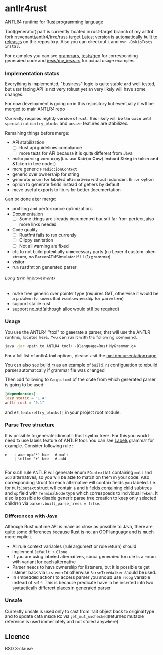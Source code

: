 # antlr4rust
ANTLR4 runtime for Rust programming language 

Tool(generator) part is currently located in rust-target branch of my antlr4 fork [rrevenantt/antlr4/tree/rust-target](https://github.com/rrevenantt/antlr4/tree/rust-target)
Latest version is automatically built to [releases](https://github.com/rrevenantt/antlr4rust/releases) on this repository.
Also you can checkout it and `mvn -DskipTests install`

For examples you can see [grammars](grammars), [tests/gen](tests/gen) for corresponding generated code 
and [tests/my_tests.rs](tests/my_test.rs) for actual usage examples

### Implementation status

Everything is implemented, "business" logic is quite stable and well tested, but user facing 
API is not very robust yet an very likely will have some changes.

For now development is going on in this repository 
but eventually it will be merged to main ANTLR4 repo

Currently requires nightly version of rust. 
This likely will be the case until `specialization`,`try_blocks` and `unsize` features are stabilized. 

Remaining things before merge:
 - API stabilization
   - [ ] Rust api guidelines compliance  
   - [ ] more tests for API because it is quite different from Java
 - make parsing zero copy(i.e. use &str(or Cow) instead String in token and &Token in tree nodes)
 - more generic `PredictionContext`
 - generic over ownership for string
 - generate enum for labeled alternatives without redundant `Error` option
 - option to generate fields instead of getters by default
 - move useful exports to lib.rs for better documentation

Can be done after merge: 
 - profiling and performance optimizations
 - Documentation
   - [ ] Some things are already documented but still far from perfect, also more links needed.
 - Code quality
   - [ ] Rustfmt fails to run currently
   - [ ] Clippy sanitation 
   - [ ] Not all warning are fixed
 - cfg to not build potentially unnecessary parts 
 (no Lexer if custom token stream, no ParserATNSimulator if LL(1) grammar)  
 - visitor
 - run rustfmt on generated parser
###### Long term improvements
 - make tree generic over pointer type
 (requires GAT, otherwise it would be a problem for users that want ownership for parse tree)
 - support stable rust
 - support no_std(although alloc would still be required)  
  
### Usage

You use the ANTLR4 "tool" to generate a parser, that will use the ANTLR 
runtime, located here. You can run it with the following command:
```bash
java -jar <path to ANTLR4 tool> -Dlanguage=Rust MyGrammar.g4
```
For a full list of antlr4 tool options, please visit the 
[tool documentation page](https://github.com/antlr/antlr4/blob/master/doc/tool-options.md).

You can also see [build.rs](build.rs) as an example of `build.rs` configuration 
to rebuild parser automatically if grammar file was changed

Then add following to `Cargo.toml` of the crate from which generated parser 
is going to be used:
```toml 
[dependencies]
lazy_static = "1.4"
antlr-rust = "0.1"
```
and `#![feature(try_blocks)]` in your project root module.
 
### Parse Tree structure

It is possible to generate idiomatic Rust syntax trees. For this you would need to use labels feature of ANTLR tool.
You can see [Labels](grammars/Labels.g4) grammar for example.
Consider following rule :
```text
e   : a=e op='*' b=e   # mult
    | left=e '+' b=e   # add
		 
```
For such rule ANTLR will generate enum `EContextAll` containing `mult` and `add` alternatives, 
so you will be able to match on them in your code. 
Also corresponding struct for each alternative will contain fields you labeled. 
I.e. for `MultContext` struct will contain `a` and `b` fields containing child subtrees and 
`op` field with `TerminalNode` type which corresponds to individual `Token`.
It also is possible to disable generic parse tree creation to keep only selected children via
`parser.build_parse_trees = false`.
  
### Differences with Java
Although Rust runtime API is made as close as possible to Java, 
there are quite some differences because Rust is not an OOP language and is much more explicit. 

 - All rule context variables (rule argument or rule return) should implement `Default + Clone`.
 - If you are using labeled alternatives, 
 struct generated for rule is a enum with variant for each alternative
 - Parser needs to have ownership for listeners, but it is possible te get listener back via `ListenerId`
 otherwise `ParseTreeWalker` should be used.
 - In embedded actions to access parser you should use `recog` variable instead of `self`. 
 This is because predicate have to be inserted into two syntactically different places in generated parser 
 
 
### Unsafe
Currently unsafe is used only to cast from trait object back to original type 
and to update data inside Rc via `get_mut_unchecked`(returned mutable reference is used immediately and not stored anywhere)
  
## Licence

BSD 3-clause 
